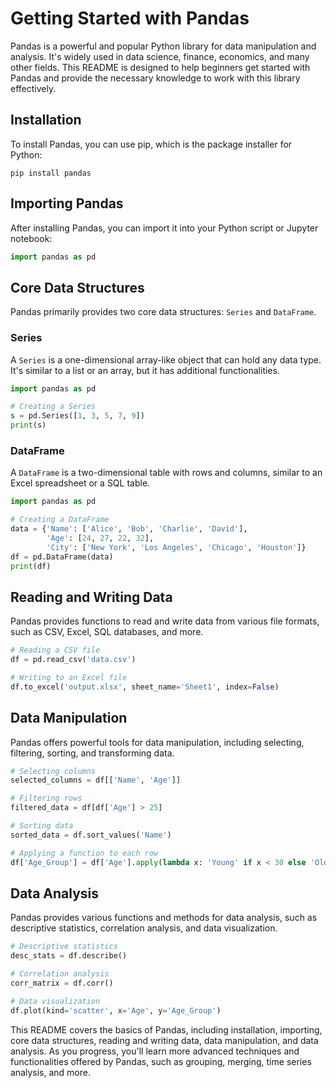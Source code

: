 # Getting Started with Pandas

Pandas is a powerful and popular Python library for data manipulation and analysis. It's widely used in data science, finance, economics, and many other fields. This README is designed to help beginners get started with Pandas and provide the necessary knowledge to work with this library effectively.

## Installation

To install Pandas, you can use pip, which is the package installer for Python:

```
pip install pandas
```

## Importing Pandas

After installing Pandas, you can import it into your Python script or Jupyter notebook:

```python
import pandas as pd
```

## Core Data Structures

Pandas primarily provides two core data structures: `Series` and `DataFrame`.

### Series

A `Series` is a one-dimensional array-like object that can hold any data type. It's similar to a list or an array, but it has additional functionalities.

```python
import pandas as pd

# Creating a Series
s = pd.Series([1, 3, 5, 7, 9])
print(s)
```

### DataFrame

A `DataFrame` is a two-dimensional table with rows and columns, similar to an Excel spreadsheet or a SQL table.

```python
import pandas as pd

# Creating a DataFrame
data = {'Name': ['Alice', 'Bob', 'Charlie', 'David'],
        'Age': [24, 27, 22, 32],
        'City': ['New York', 'Los Angeles', 'Chicago', 'Houston']}
df = pd.DataFrame(data)
print(df)
```

## Reading and Writing Data

Pandas provides functions to read and write data from various file formats, such as CSV, Excel, SQL databases, and more.

```python
# Reading a CSV file
df = pd.read_csv('data.csv')

# Writing to an Excel file
df.to_excel('output.xlsx', sheet_name='Sheet1', index=False)
```

## Data Manipulation

Pandas offers powerful tools for data manipulation, including selecting, filtering, sorting, and transforming data.

```python
# Selecting columns
selected_columns = df[['Name', 'Age']]

# Filtering rows
filtered_data = df[df['Age'] > 25]

# Sorting data
sorted_data = df.sort_values('Name')

# Applying a function to each row
df['Age_Group'] = df['Age'].apply(lambda x: 'Young' if x < 30 else 'Old')
```

## Data Analysis

Pandas provides various functions and methods for data analysis, such as descriptive statistics, correlation analysis, and data visualization.

```python
# Descriptive statistics
desc_stats = df.describe()

# Correlation analysis
corr_matrix = df.corr()

# Data visualization
df.plot(kind='scatter', x='Age', y='Age_Group')
```

This README covers the basics of Pandas, including installation, importing, core data structures, reading and writing data, data manipulation, and data analysis. As you progress, you'll learn more advanced techniques and functionalities offered by Pandas, such as grouping, merging, time series analysis, and more.